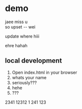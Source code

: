 # demo
jaee miss u\
so upset
-- wei

update
where hiii

ehre hahah

## local development

1. Open index.html in your browser
2. whats your name
3. seriously???
4. hehe
5. ???

2341
12312
1
241
123
